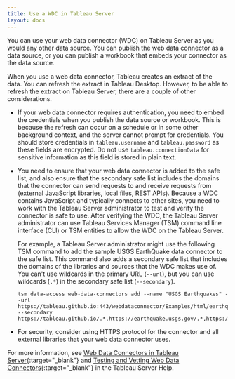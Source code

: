```yaml
---
title: Use a WDC in Tableau Server
layout: docs
---
```


You can use your web data connector (WDC) on Tableau Server as you would any other data source. You can publish the web data connector as a data source, or you can publish a workbook that embeds your connector as the data source.  

When you use a web data connector, Tableau creates an extract of the data. You can refresh the extract in Tableau Desktop. However, to be able to refresh the extract on Tableau Server, there are a couple of other considerations.

- If your web data connector requires authentication, you need to embed the credentials when you publish the data source or workbook. This is because the refresh can occur on a schedule or in some other background context, and the server cannot prompt for credentials. You should store credentials in `tableau.username` and `tableau.password` as these fields are encrypted. Do not use `tableau.connectionData` for sensitive information as this field is stored in plain text.

- You need to ensure that your web data connector is added to the safe list, and also ensure that the secondary safe list includes the domains that the connector can send requests to and receive requests from (external JavaScript libraries, local files, REST APIs). Because a WDC contains JavaScript and typically connects to other sites, you need to work with the Tableau Server administrator to test and verify the connector is safe to use. 
After verifying the WDC, the Tableau Server administrator can use Tableau Services Manager (TSM) command line interface (CLI) or TSM entities to allow the WDC on the Tableau Server.

    For example, a Tableau Server administrator might use the following TSM command to add the sample USGS EarthQuake data connector to the safe list. This command also adds a secondary safe list that includes the domains of the libraries and sources that the WDC makes use of. You can't use wildcards in the primary URL (`--url`), but you can use wildcards (`.*`) in the secondary safe list (`--secondary`).

    ```
    tsm data-access web-data-connectors add --name "USGS Earthquakes" --url https://tableau.github.io:443/webdataconnector/Examples/html/earthquakeUSGS.html --secondary https://tableau.github.io/.*,https://earthquake.usgs.gov/.*,https://maxcdn.bootstrapcdn.com/.*,https://ajax.googleapis.com/.*,https://connectors.tableau.com/.*
    ```

- For security, consider using HTTPS protocol for the connector and all external libraries that your web data connector uses.

For more information, see [Web Data Connectors in Tableau Server](http://onlinehelp.tableau.com/current/server/en-us/datasource_wdc.htm){:target="_blank"} and [Testing and Vetting Web Data Connectors](http://onlinehelp.tableau.com/current/server/en-us/datasource_wdc_vetting.htm){:target="_blank"} in the Tableau Server Help.

